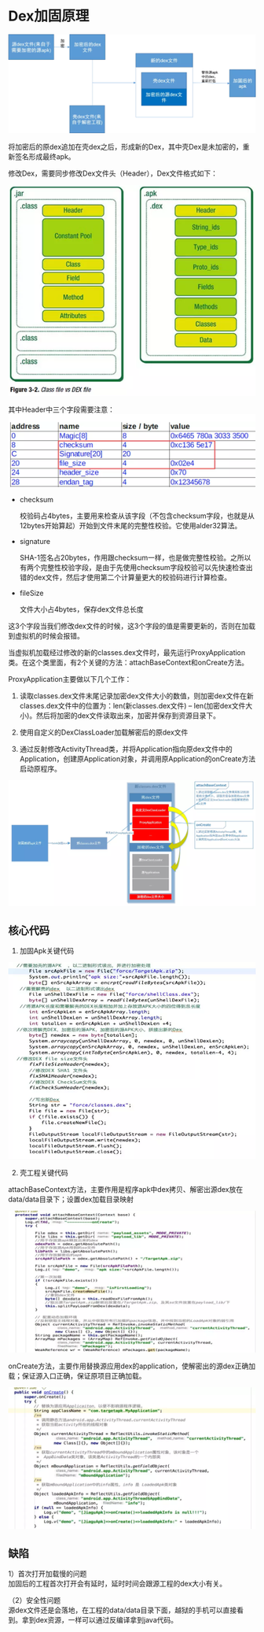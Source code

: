# Dex加固原理
![dex](./assets/51.webp)

将加密后的原dex追加在壳dex之后，形成新的Dex，其中壳Dex是未加密的，重新签名形成最终apk。

修改Dex，需要同步修改Dex文件头（Header），Dex文件格式如下：

![dex](./assets/55.webp)

其中Header中三个字段需要注意：
![dex](./assets/57.png)

* checksum

    校验码占4bytes，主要用来检查从该字段（不包含checksum字段，也就是从12bytes开始算起）开始到文件末尾的完整性校验。它使用alder32算法。

* signature

    SHA-1签名占20bytes，作用跟checksum一样，也是做完整性校验。之所以有两个完整性校验字段，是由于先使用checksum字段校验可以先快速检查出错的dex文件，然后才使用第二个计算量更大的校验码进行计算检查。

* fileSize

    文件大小占4bytes，保存dex文件总长度

这3个字段当我们修改dex文件的时候，这3个字段的值是需要更新的，否则在加载到虚拟机的时候会报错。



当虚拟机加载经过修改的新的classes.dex文件时，最先运行ProxyApplication类。在这个类里面，有2个关键的方法：attachBaseContext和onCreate方法。

ProxyApplication主要做以下几个工作：

1. 读取classes.dex文件末尾记录加密dex文件大小的数值，则加密dex文件在新classes.dex文件中的位置为：len(新classes.dex文件) – len(加密dex文件大小)。然后将加密的dex文件读取出来，加密并保存到资源目录下。

2. 使用自定义的DexClassLoader加载解密后的原dex文件

3. 通过反射修改ActivityThread类，并将Application指向原dex文件中的Application，创建原Application对象，并调用原Application的onCreate方法启动原程序。

![dex](./assets/58.webp)


## 核心代码
1. 加固Apk关键代码

![dex](./assets/52.webp)

2. 壳工程关键代码

attachBaseContext方法，主要作用是程序apk中dex拷贝、解密出源dex放在data/data目录下；设置dex加载目录映射
    
![dex](./assets/53.webp)

onCreate方法，主要作用替换源应用dex的application，使解密出的源dex正确加载；保证源入口正确，保证原项目正确加载。

![dex](./assets/54.webp)

## 缺陷
1）首次打开加载慢的问题  
    加固后的工程首次打开会有延时，延时时间会跟源工程的dex大小有关。

（2）安全性问题  
    源dex文件还是会落地，在工程的data/data目录下面，越狱的手机可以直接看到。拿到dex资源，一样可以通过反编译拿到java代码。